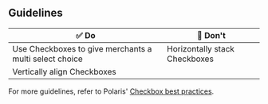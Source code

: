 ## Guidelines

| ✅ Do                                                  | 🛑 Don't                      |
| ------------------------------------------------------ | ----------------------------- |
| Use Checkboxes to give merchants a multi select choice | Horizontally stack Checkboxes |
| Vertically align Checkboxes                            |                               |

For more guidelines, refer to Polaris' [Checkbox best practices](https://polaris.shopify.com/components/selection-and-input/checkbox#best-practices).

